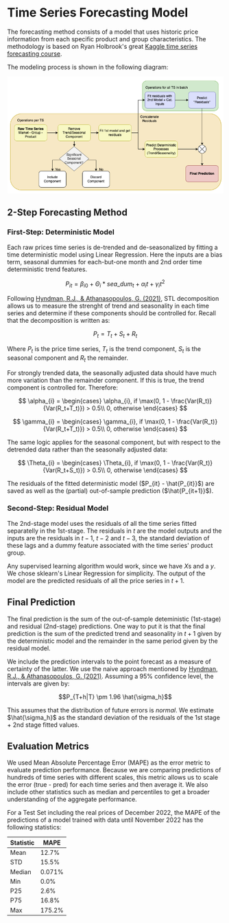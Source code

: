 # Time Series Forecasting Model
The forecasting method consists of a model that uses historic price information from each specific product and group characteristics. The methodology is based on Ryan Holbrook's great [Kaggle time series forecasting course](https://www.kaggle.com/learn/time-series).

The modeling process is shown in the following diagram:

![modelflow](/images/col_food_prices_modelflow.png)


## 2-Step Forecasting Method
### First-Step: Deterministic Model
Each raw prices time series is de-trended and de-seasonalized by fitting a time deterministic model using Linear Regression.
Here the inputs are a bias term, seasonal dummies for each-but-one month and 2nd order time deterministic trend features.

$$P_{it} = \beta_{i0} + \Theta_i*sea\_dum_t + \alpha_{i}t  + \gamma_{i} t^2$$

Following [Hyndman, R.J., & Athanasopoulos, G. (2021)](https://otexts.com/fpp3/stlfeatures.html), STL decomposition allows us to measure the strenght of trend and seasonality in each time series and determine if these components should be controlled for. Recall that the decomposition is written as:

$$P_t = T_t + S_t + R_t$$

Where $P_t$ is the price time series, $T_t$ is the trend component, $S_t$ is the seasonal component and $R_t$ the remainder.

For strongly trended data, the seasonally adjusted data should have much more variation than the remainder component. If this is true, the trend component is controlled for. Therefore:

$$
\alpha_{i} = 
\begin{cases}
\alpha_{i}, if \max(0, 1 - \frac{Var(R_t)}{Var(R_t+T_t)}) > 0.5\\
0, otherwise
\end{cases}
$$

$$
\gamma_{i} = 
\begin{cases}
\gamma_{i}, if \max(0, 1 - \frac{Var(R_t)}{Var(R_t+T_t)}) > 0.5\\
0, otherwise
\end{cases}
$$

The same logic applies for the seasonal component, but with respect to the detrended data rather than the seasonally adjusted data:

$$
\Theta_{i} = 
\begin{cases}
\Theta_{i}, if \max(0, 1 - \frac{Var(R_t)}{Var(R_t+S_t)}) > 0.5\\
0, otherwise
\end{cases}
$$

The residuals of the fitted deterministic model ($P_{it} - \hat{P_{it}}$) are saved as well as the (partial) out-of-sample prediction ($\hat{P_{it+1}}$).

### Second-Step: Residual Model
The 2nd-stage model uses the residuals of all the time series fitted separatelly in the 1st-stage. The residuals in $t$ are the model outputs and the inputs are the residuals in $t-1$, $t-2$ and $t-3$, the standard deviation of these lags and a dummy feature associated with the time series' product group. 

Any supervised learning algorithm would work, since we have *X*s and a *y*. We chose sklearn's Linear Regression for simplicity. The output of the model are the predicted residuals of all the price series in $t+1$.

## Final Prediction
The final prediction is the sum of the out-of-sample deteministic (1st-stage) and residual (2nd-stage) predictions. One way to put it is that the final prediction is the sum of the predicted trend and seasonality in $t+1$ given by the deterministic model and the remainder in the same period given by the residual model.

We include the prediction intervals to the point forecast as a measure of certainty of the latter. We use the naive approach mentioned by [Hyndman, R.J., & Athanasopoulos, G. (2021)](https://otexts.com/fpp2/prediction-intervals.html). Assuming a 95% confidence level, the intervals are given by:

$$P_{T+h|T} \pm 1.96 \hat{\sigma_h}$$

This assumes that the distribution of future errors is *normal*. We estimate $\hat{\sigma_h}$ as the standard deviation of the residuals of the 1st stage + 2nd stage fitted values.

## Evaluation Metrics
We used Mean Absolute Percentage Error (MAPE) as the error metric to evaluate prediction performance. Because we are comparing predictions of hundreds of time series with different scales, this metric allows us to scale the error (true - pred) for each time series and then average it. We also include other statistics such as median and percentiles to get a broader understanding of the aggregate performance.

For a Test Set including the real prices of December 2022, the MAPE of the predictions of a model trained with data until November 2022 has the following statistics:

| Statistic |  MAPE|
| --- | ----------- |
| Mean | 12.7% |
| STD | 15.5% |
| Median | 0.071% |
| Min | 0.0% |
| P25 | 2.6% |
| P75 | 16.8% |
| Max | 175.2% |